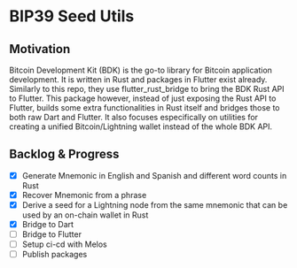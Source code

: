 # BIP39 Seed Utils

## Motivation

Bitcoin Development Kit (BDK) is the go-to library for Bitcoin application development. It is written in Rust and packages in Flutter exist already. Similarly to this repo, they use flutter_rust_bridge to bring the BDK Rust API to Flutter.
This package however, instead of just exposing the Rust API to Flutter, builds some extra functionalities in Rust itself and bridges those to both raw Dart and Flutter.
It also focuses especifically on utilities for creating a unified Bitcoin/Lightning wallet instead of the whole BDK API.

## Backlog & Progress

- [x] Generate Mnemonic in English and Spanish and different word counts in Rust
- [x] Recover Mnemonic from a phrase
- [x] Derive a seed for a Lightning node from the same mnemonic that can be used by an on-chain wallet in Rust
- [x] Bridge to Dart
- [ ] Bridge to Flutter
- [ ] Setup ci-cd with Melos
- [ ] Publish packages
